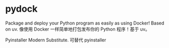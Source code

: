 # pydock
Package and deploy your Python program as easily as using Docker! Based on uv. 像使用 Docker 一样简单地打包发布你的 Python 程序！基于 uv。

Pyinstaller Modern Substitute. 可替代 pyinstaller
